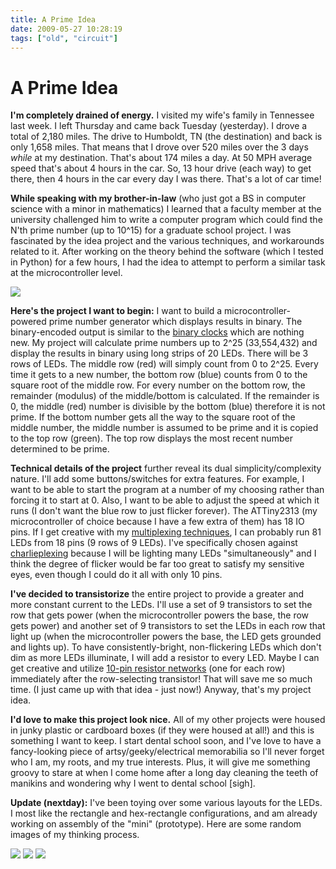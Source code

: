 ```yaml
---
title: A Prime Idea
date: 2009-05-27 10:28:19
tags: ["old", "circuit"]
---
```


# A Prime Idea

__I'm completely drained of energy.__ I visited my wife's family in Tennessee last week. I left Thursday and came back Tuesday (yesterday). I drove a total of 2,180 miles. The drive to Humboldt, TN (the destination) and back is only 1,658 miles. That means that I drove over 520 miles over the 3 days _while_ at my destination. That's about 174 miles a day. At 50 MPH average speed that's about 4 hours in the car. So, 13 hour drive (each way) to get there, then 4 hours in the car every day I was there. That's a lot of car time!

__While speaking with my brother-in-law__ (who just got a BS in computer science with a minor in mathematics) I learned that a faculty member at the university challenged him to write a computer program which could find the N'th prime number (up to 10^15) for a graduate school project. I was fascinated by the idea project and the various techniques, and workarounds related to it. After working on the theory behind the software (which I tested in Python) for a few hours, I had the idea to attempt to perform a similar task at the microcontroller level.

<div class="text-center">

[![](prime_binary_thumb.jpg)](prime_binary.png)

</div>

__Here's the project I want to begin:__ I want to build a microcontroller-powered prime number generator which displays results in binary. The binary-encoded output is similar to the [binary clocks](http://www.thinkgeek.com/interests/giftsforhim/59e0/) which are nothing new. My project will calculate prime numbers up to 2^25 (33,554,432) and display the results in binary using long strips of 20 LEDs. There will be 3 rows of LEDs. The middle row (red) will simply count from 0 to 2^25. Every time it gets to a new number, the bottom row (blue) counts from 0 to the square root of the middle row. For every number on the bottom row, the remainder (modulus) of the middle/bottom is calculated. If the remainder is 0, the middle (red) number is divisible by the bottom (blue) therefore it is not prime. If the bottom number gets all the way to the square root of the middle number, the middle number is assumed to be prime and it is copied to the top row (green). The top row displays the most recent number determined to be prime.

__Technical details of the project__ further reveal its dual simplicity/complexity nature. I'll add some buttons/switches for extra features. For example, I want to be able to start the program at a number of my choosing rather than forcing it to start at 0. Also, I want to be able to adjust the speed at which it runs (I don't want the blue row to just flicker forever). The ATTiny2313 (my microcontroller of choice because I have a few extra of them) has 18 IO pins. If I get creative with my [multiplexing techniques](http://en.wikipedia.org/wiki/Multiplexed_display), I can probably run 81 LEDs from 18 pins (9 rows of 9 LEDs). I've specifically chosen against [charlieplexing](http://en.wikipedia.org/wiki/Charlieplexing) because I will be lighting many LEDs "simultaneously" and I think the degree of flicker would be far too great to satisfy my sensitive eyes, even though I could do it all with only 10 pins.

__I've decided to transistorize__ the entire project to provide a greater and more constant current to the LEDs. I'll use a set of 9 transistors to set the row that gets power (when the microcontroller powers the base, the row gets power) and another set of 9 transistors to set the LEDs in each row that light up (when the microcontroller powers the base, the LED gets grounded and lights up). To have consistently-bright, non-flickering LEDs which don't dim as more LEDs illuminate, I will add a resistor to every LED. Maybe I can get creative and utilize [10-pin resistor networks](http://www.gino-midi.nl/Electr_pagina_afbeeldingen/!SIL10_9.jpg) (one for each row) immediately after the row-selecting transistor! That will save me so much time. (I just came up with that idea - just now!) Anyway, that's my project idea.

__I'd love to make this project look nice.__ All of my other projects were housed in junky plastic or cardboard boxes (if they were housed at all!) and this is something I want to keep. I start dental school soon, and I've love to have a fancy-looking piece of artsy/geeky/electrical memorabilia so I'll never forget who I am, my roots, and my true interests. Plus, it will give me something groovy to stare at when I come home after a long day cleaning the teeth of manikins and wondering why I went to dental school \[sigh\].

__Update (nextday):__ I've been toying over some various layouts for the LEDs. I most like the rectangle and hex-rectangle configurations, and am already working on assembly of the "mini" (prototype). Here are some random images of my thinking process.

<div class="text-center">

[![](prime_layout_2_thumb.jpg)](prime_layout_2.png)
[![](g12684_thumb.jpg)](g12684.png)
[![](rect7887_thumb.jpg)](rect7887.png)

</div>